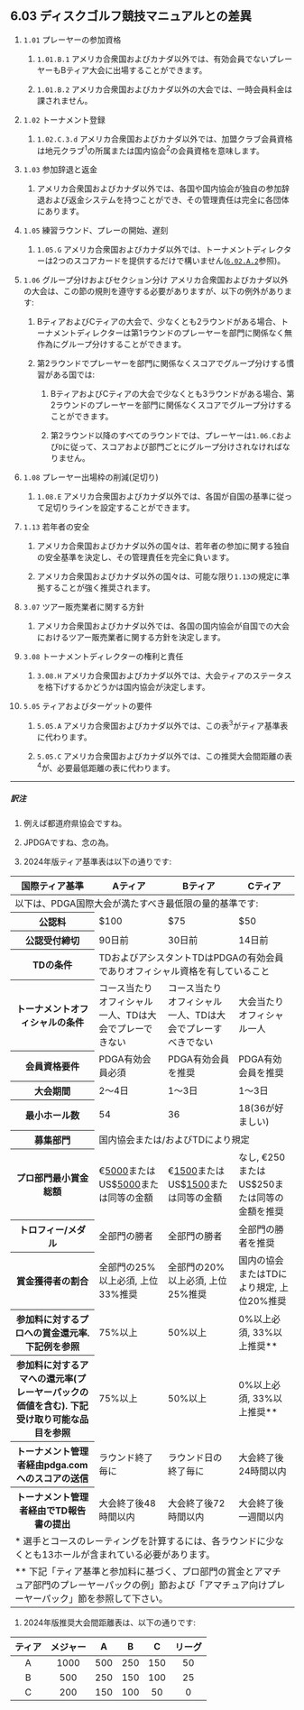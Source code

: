 ## 6.03 ディスクゴルフ競技マニュアルとの差異

1. `1.01` プレーヤーの参加資格

    1. `1.01.B.1` アメリカ合衆国およびカナダ以外では、有効会員でないプレーヤーもBティア大会に出場することができます。

    1. `1.01.B.2` アメリカ合衆国およびカナダ以外の大会では、一時会員料金は課されません。

1. `1.02` トーナメント登録

    1. `1.02.C.3.d` アメリカ合衆国およびカナダ以外では、加盟クラブ会員資格は地元クラブ<sup>1</sup>の所属または国内協会<sup>2</sup>の会員資格を意味します。

1. `1.03` 参加辞退と返金

    1. アメリカ合衆国およびカナダ以外では、各国や国内協会が独自の参加辞退および返金システムを持つことができ、その管理責任は完全に各団体にあります。

1. `1.05` 練習ラウンド、プレーの開始、遅刻

    1. `1.05.G` アメリカ合衆国およびカナダ以外では、トーナメントディレクターは2つのスコアカードを提供するだけで構いません([`6.02.A.2`](ordm/602)参照)。

1. `1.06` グループ分けおよびセクション分け アメリカ合衆国およびカナダ以外の大会は、この節の規則を遵守する必要がありますが、以下の例外があります:

    1. BティアおよびCティアの大会で、少なくとも2ラウンドがある場合、トーナメントディレクターは第1ラウンドのプレーヤーを部門に関係なく無作為にグループ分けすることができます。

    1. 第2ラウンドでプレーヤーを部門に関係なくスコアでグループ分けする慣習がある国では:

        1. BティアおよびCティアの大会で少なくとも3ラウンドがある場合、第2ラウンドのプレーヤーを部門に関係なくスコアでグループ分けすることができます。

        1. 第2ラウンド以降のすべてのラウンドでは、プレーヤーは`1.06.C`および`D`に従って、スコアおよび部門ごとにグループ分けされなければなりません。

1. `1.08` プレーヤー出場枠の削減(足切り)

    1. `1.08.E` アメリカ合衆国およびカナダ以外では、各国が自国の基準に従って足切りラインを設定することができます。

1. `1.13` 若年者の安全

    1. アメリカ合衆国およびカナダ以外の国々は、若年者の参加に関する独自の安全基準を決定し、その管理責任を完全に負います。

    1. アメリカ合衆国およびカナダ以外の国々は、可能な限り`1.13`の規定に準拠することが強く推奨されます。

1. `3.07` ツアー販売業者に関する方針

    1. アメリカ合衆国およびカナダ以外では、各国の国内協会が自国での大会におけるツアー販売業者に関する方針を決定します。

1. `3.08` トーナメントディレクターの権利と責任

    1. `3.08.H` アメリカ合衆国およびカナダ以外では、大会ティアのステータスを格下げするかどうかは国内協会が決定します。

1. `5.05` ティアおよびターゲットの要件

    1. `5.05.A` アメリカ合衆国およびカナダ以外では、この表<sup>3</sup>がティア基準表に代わります。

    1. `5.05.C` アメリカ合衆国およびカナダ以外では、この推奨大会間距離の表<sup>4</sup>が、必要最低距離の表に代わります。

___
##### 訳注

1. 例えば都道府県協会ですね。

1. JPDGAですね、念の為。

1. 2024年版ティア基準表は以下の通りです:

<table class='app-table'>
    <thead>
        <tr>
        <th>国際ティア基準</th>
        <th>Aティア</th>
        <th>Bティア</th>
        <th>Cティア</th>
        </tr>
    </thead>
    <tbody>
        <tr>
        <td colspan="4">以下は、PDGA国際大会が満たすべき最低限の量的基準です:</td>
        </tr>
        <tr>
        <th>公認料</th>
        <td>$100</td>
        <td>$75</td>
        <td>$50</td>
        </tr>
        <tr>
        <th>公認受付締切</th>
        <td>90日前</td>
        <td>30日前</td>
        <td>14日前</td>
        </tr>
        <tr>
        <th>TDの条件</th>
        <td colspan="3">TDおよびアシスタントTDはPDGAの有効会員でありオフィシャル資格を有していること</td>
        </tr>
        <tr>
        <th>トーナメントオフィシャルの条件</th>
        <td>コース当たりオフィシャル一人、TDは大会でプレーできない</td>
        <td>コース当たりオフィシャル一人、TDは大会でプレーすべきでない</td>
        <td>大会当たりオフィシャル一人</td>
        </tr>
        <tr>
        <th>会員資格要件</th>
        <td>PDGA有効会員必須</td>
        <td>PDGA有効会員を推奨</td>
        <td>PDGA有効会員を推奨</td>
        </tr>
        <tr>
        <th>大会期間</th>
        <td>2〜4日</td>
        <td>1〜3日</td>
        <td>1〜3日</td>
        </tr>
        <tr>
        <th>最小ホール数</th>
        <td>54</td>
        <td>36</td>
        <td>18(36が好ましい)</td>
        </tr>
        <tr>
        <th>募集部門</th>
        <td colspan="4">国内協会または/およびTDにより規定</td>
        </tr>
        <tr>
        <th>プロ部門最小賞金総額</th>
        <td>€<ins>5000</ins>またはUS$<ins>5000</ins>または同等の金額</td>
        <td>€<ins>1500</ins>またはUS$<ins>1500</ins>または同等の金額</td>
        <td>なし, €250またはUS$250または同等の金額を推奨</td>
        </tr>
        <tr>
        <th>トロフィー/メダル</th>
        <td>全部門の勝者</td>
        <td>全部門の勝者</td>
        <td>全部門の勝者を推奨</td>
        </tr>
        <tr>
        <th>賞金獲得者の割合</th>
        <td>全部門の25%以上必須, 上位33%推奨</td>
        <td>全部門の20%以上必須, 上位25%推奨</td>
        <td>国内の協会またはTDにより規定, 上位20%推奨</td>
        </tr>
        <tr>
        <th>参加料に対するプロへの賞金還元率. 下記例を参照</th>
        <td>75%以上</td>
        <td>50%以上</td>
        <td>0%以上必須, 33%以上推奨**</td>
        </tr>
        <tr>
        <th>参加料に対するアマへの還元率(プレーヤーパックの価値を含む). 下記受け取り可能な品目を参照</th>
        <td>75%以上</td>
        <td>50%以上</td>
        <td>0%以上必須, 33%以上推奨**</td>
        </tr>
        <tr>
        <th>トーナメント管理者経由pdga.comへのスコアの送信</th>
        <td>ラウンド終了毎に</td>
        <td>ラウンド日の終了毎に</td>
        <td>大会終了後24時間以内</td>
        </tr>
        <tr>
        <th>トーナメント管理者経由でTD報告書の提出</th>
        <td>大会終了後48時間以内</td>
        <td>大会終了後72時間以内</td>
        <td>大会終了後一週間以内</td>
        </tr>
        <tr>
        <td colspan="4">* 選手とコースのレーティングを計算するには、各ラウンドに少なくとも13ホールが含まれている必要があります。</td>
        </tr>
        <tr>
        <td colspan="4">** 下記「ティア基準と参加料に基づく、プロ部門の賞金とアマチュア部門のプレーヤーパックの例」節および「アマチュア向けプレーヤーパック」節を参照して下さい。</td>
        </tr>
    </tbody>
</table>

1. 2024年版推奨大会間距離表は、以下の通りです:

| ティア | メジャー | A | B | C | リーグ |
|:-:|:-:|:-:|:-:|:-:|:-:|
| A | 1000 | 500 | 250 | 150 | 50 |
| B | 500 | 250 | 150 | 100 | 25 |
| C | 200 | 150 | 100 | 50 | 0 |
